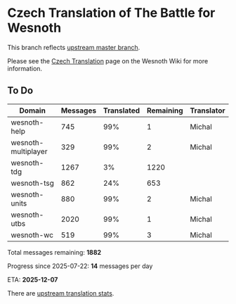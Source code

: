 # Czech Translation of The Battle for Wesnoth

This branch reflects [upstream master branch](https://github.com/wesnoth/wesnoth/tree/master).

Please see the [Czech Translation](https://wiki.wesnoth.org/CzechTranslation) page on the Wesnoth Wiki for more information.

## To Do

Domain | Messages | Translated | Remaining | Translator
------ | -------- | ---------- | --------- | ----------
wesnoth-help | 745 | 99% | 1 | Michal
wesnoth-multiplayer | 329 | 99% | 2 | Michal
wesnoth-tdg | 1267 | 3% | 1220 |
wesnoth-tsg | 862 | 24% | 653 |
wesnoth-units | 880 | 99% | 2 | Michal
wesnoth-utbs | 2020 | 99% | 1 | Michal
wesnoth-wc | 519 | 99% | 3 | Michal

Total messages remaining: **1882**

Progress since 2025-07-22: **14** messages per day

ETA: **2025-12-07**

There are [upstream translation stats](https://www.wesnoth.org/gettext/?view=langs&version=master&lang=cs).
